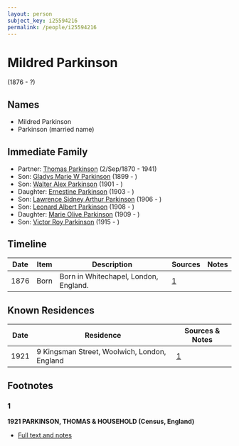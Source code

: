 ```yaml
---
layout: person
subject_key: i25594216
permalink: /people/i25594216
---
```


# Mildred Parkinson
(1876 - ?)

## Names

* Mildred Parkinson
* Parkinson (married name)

## Immediate Family

* Partner: [Thomas Parkinson](./@4365378@-thomas-parkinson-b1870-9-2-d1941.md) (2/Sep/1870 - 1941)
* Son: [Gladys Marie W Parkinson](./@93191940@-gladys-marie-w-parkinson-b1899-d.md) (1899 - )
* Son: [Walter Alex Parkinson](./@9475046@-walter-alex-parkinson-b1901-d.md) (1901 - )
* Daughter: [Ernestine Parkinson](./@32129630@-ernestine-parkinson-b1903-d.md) (1903 - )
* Son: [Lawrence Sidney Arthur Parkinson](./@98781744@-lawrence-sidney-arthur-parkinson-b1906-d.md) (1906 - )
* Son: [Leonard Albert Parkinson](./@59797112@-leonard-albert-parkinson-b1908-d.md) (1908 - )
* Daughter: [Marie Olive Parkinson](./@25205426@-marie-olive-parkinson-b1909-d.md) (1909 - )
* Son: [Victor Roy Parkinson](./@64799854@-victor-roy-parkinson-b1915-d.md) (1915 - )

## Timeline

Date | Item | Description | Sources | Notes
---|---|---|---|---
1876 | Born | Born in Whitechapel, London, England. | [1](#1) | 

## Known Residences

Date | Residence | Sources & Notes
---|---|---
1921 | 9 Kingsman Street, Woolwich, London, England | [1](#1)

## Footnotes

### 1

**1921 PARKINSON, THOMAS & HOUSEHOLD (Census, England)**

* [Full text and notes](../sources/@90666873@-1921-parkinson,-thomas-&-household-census,-england-.md)

